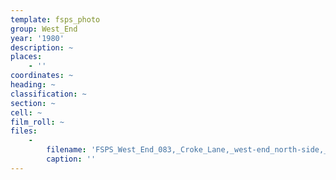 ```yaml
---
template: fsps_photo
group: West_End
year: '1980'
description: ~
places:
    - ''
coordinates: ~
heading: ~
classification: ~
section: ~
cell: ~
film_roll: ~
files:
    -
        filename: 'FSPS_West_End_083,_Croke_Lane,_west-end_north-side,_WE-1,_1980.png'
        caption: ''
---
```

